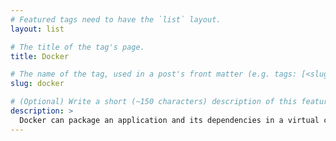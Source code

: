```yaml
---
# Featured tags need to have the `list` layout.
layout: list

# The title of the tag's page.
title: Docker

# The name of the tag, used in a post's front matter (e.g. tags: [<slug>]).
slug: docker

# (Optional) Write a short (~150 characters) description of this featured tag.
description: >
  Docker can package an application and its dependencies in a virtual container that can run on any Linux server
---
```


